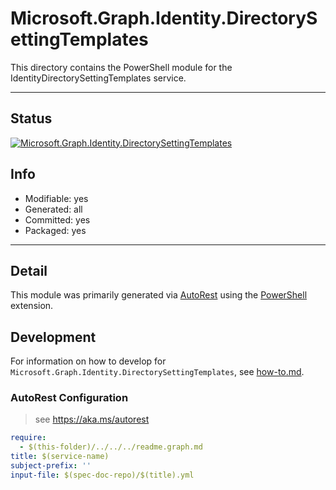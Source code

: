 <!-- region Generated -->
# Microsoft.Graph.Identity.DirectorySettingTemplates
This directory contains the PowerShell module for the IdentityDirectorySettingTemplates service.

---
## Status
[![Microsoft.Graph.Identity.DirectorySettingTemplates](https://img.shields.io/powershellgallery/v/Microsoft.Graph.Identity.DirectorySettingTemplates.svg?style=flat-square&label=Microsoft.Graph.Identity.DirectorySettingTemplates "Microsoft.Graph.Identity.DirectorySettingTemplates")](https://www.powershellgallery.com/packages/Microsoft.Graph.Identity.DirectorySettingTemplates/)

## Info
- Modifiable: yes
- Generated: all
- Committed: yes
- Packaged: yes

---
## Detail
This module was primarily generated via [AutoRest](https://github.com/Azure/autorest) using the [PowerShell](https://github.com/Azure/autorest.powershell) extension.

## Development
For information on how to develop for `Microsoft.Graph.Identity.DirectorySettingTemplates`, see [how-to.md](how-to.md).
<!-- endregion -->

### AutoRest Configuration

> see https://aka.ms/autorest

``` yaml
require:
  - $(this-folder)/../../../readme.graph.md
title: $(service-name)
subject-prefix: ''
input-file: $(spec-doc-repo)/$(title).yml
```
